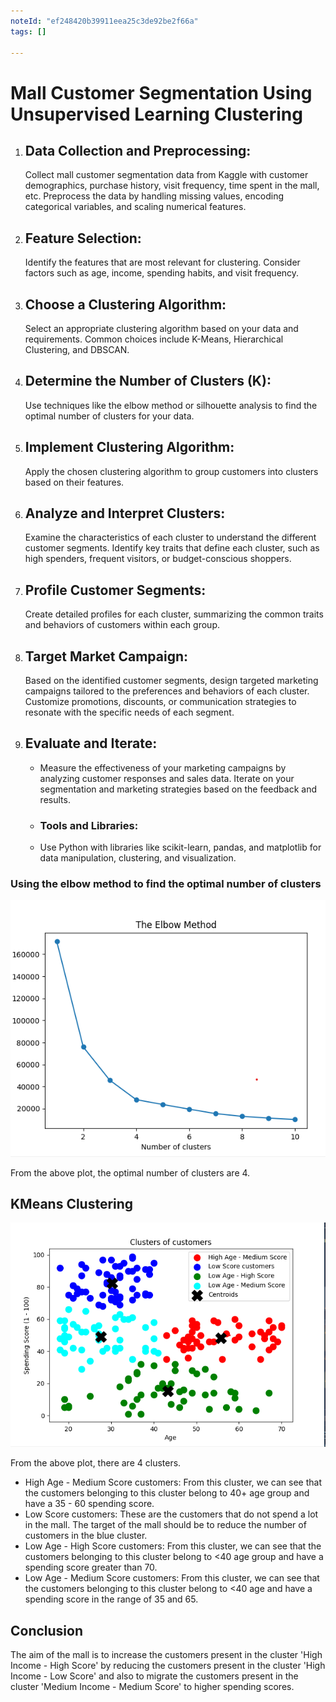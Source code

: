 ```yaml
---
noteId: "ef248420b39911eea25c3de92be2f66a"
tags: []

---
```


#  Mall Customer Segmentation Using Unsupervised Learning Clustering

 1. ## Data Collection and Preprocessing:
     Collect  mall customer segmentation data from Kaggle with customer demographics, purchase history, visit frequency, time spent in the mall, etc.
Preprocess the data by handling missing values, encoding categorical variables, and scaling numerical features.

 2. ## Feature Selection:
     Identify the features that are most relevant for clustering. Consider factors such as age, income, spending habits, and visit frequency.

 3. ## Choose a Clustering Algorithm:
     Select an appropriate clustering algorithm based on your data and requirements. Common choices include K-Means, Hierarchical Clustering, and DBSCAN.

 4. ## Determine the Number of Clusters (K):
     Use techniques like the elbow method or silhouette analysis to find the optimal number of clusters for your data.

 5. ## Implement Clustering Algorithm:
     Apply the chosen clustering algorithm to group customers into clusters based on their features.

 6. ## Analyze and Interpret Clusters:
     Examine the characteristics of each cluster to understand the different customer segments.
     Identify key traits that define each cluster, such as high spenders, frequent visitors, or budget-conscious shoppers.

 7. ## Profile Customer Segments:
     Create detailed profiles for each cluster, summarizing the common traits and behaviors of customers within each group.

 8. ## Target Market Campaign:
     Based on the identified customer segments, design targeted marketing campaigns tailored to the preferences and behaviors of each cluster.
    Customize promotions, discounts, or communication strategies to resonate with the specific needs of each segment.

 9. ## Evaluate and Iterate:
     - Measure the effectiveness of your marketing campaigns by analyzing customer responses and sales data.
    Iterate on your segmentation and marketing strategies based on the feedback and results.
     - ### Tools and Libraries:
     - Use Python with libraries like scikit-learn, pandas, and matplotlib for data manipulation, clustering, and visualization.

### Using the elbow method to find the optimal number of clusters
![Alt text](elbo.png)

From the above plot,  the optimal number of clusters are 4.

## KMeans Clustering
![Alt text](kmeans.png)

From the above plot,  there are 4 clusters.

- High Age - Medium Score customers: From this cluster, we can see that the customers belonging to this cluster belong to 40+ age group and have a 35 - 60 spending score.
- Low Score customers: These are the customers that do not spend a lot in the mall. The target of the mall should be to reduce the number of customers in the blue cluster.
- Low Age - High Score customers: From this cluster, we can see that the customers belonging to this cluster belong to <40 age group and have a spending score greater than 70.
- Low Age - Medium Score customers: From this cluster, we can see that the customers belonging to this cluster belong to <40 age and have a spending score in the range of 35 and 65.

## Conclusion

The aim of the mall is to increase the customers present in the cluster 'High Income - High Score' by reducing the customers present in the cluster 'High Income - Low Score' and also to migrate the customers present in the cluster 'Medium Income - Medium Score' to higher spending scores.
